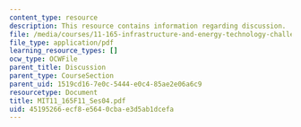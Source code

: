 ```yaml
---
content_type: resource
description: This resource contains information regarding discussion.
file: /media/courses/11-165-infrastructure-and-energy-technology-challenges-fall-2011/45195266ecf8e5640cbae3d5ab1dcefa_MIT11_165F11_Ses04.pdf
file_type: application/pdf
learning_resource_types: []
ocw_type: OCWFile
parent_title: Discussion
parent_type: CourseSection
parent_uid: 1519cd16-7e0c-5444-e0c4-85ae2e06a6c9
resourcetype: Document
title: MIT11_165F11_Ses04.pdf
uid: 45195266-ecf8-e564-0cba-e3d5ab1dcefa
---
```

